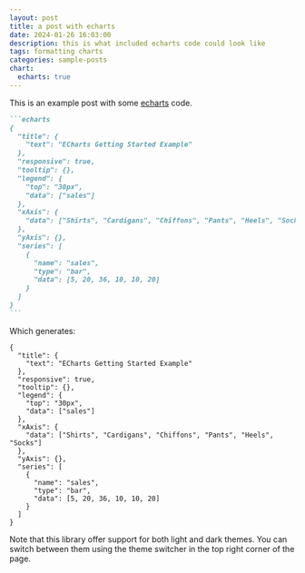 ```yaml
---
layout: post
title: a post with echarts
date: 2024-01-26 16:03:00
description: this is what included echarts code could look like
tags: formatting charts
categories: sample-posts
chart:
  echarts: true
---
```


This is an example post with some [echarts](https://echarts.apache.org/) code.

````markdown
```echarts
{
  "title": {
    "text": "ECharts Getting Started Example"
  },
  "responsive": true,
  "tooltip": {},
  "legend": {
    "top": "30px",
    "data": ["sales"]
  },
  "xAxis": {
    "data": ["Shirts", "Cardigans", "Chiffons", "Pants", "Heels", "Socks"]
  },
  "yAxis": {},
  "series": [
    {
      "name": "sales",
      "type": "bar",
      "data": [5, 20, 36, 10, 10, 20]
    }
  ]
}
```
````

Which generates:

```echarts
{
  "title": {
    "text": "ECharts Getting Started Example"
  },
  "responsive": true,
  "tooltip": {},
  "legend": {
    "top": "30px",
    "data": ["sales"]
  },
  "xAxis": {
    "data": ["Shirts", "Cardigans", "Chiffons", "Pants", "Heels", "Socks"]
  },
  "yAxis": {},
  "series": [
    {
      "name": "sales",
      "type": "bar",
      "data": [5, 20, 36, 10, 10, 20]
    }
  ]
}
```

Note that this library offer support for both light and dark themes. You can
switch between them using the theme switcher in the top right corner of the
page.
